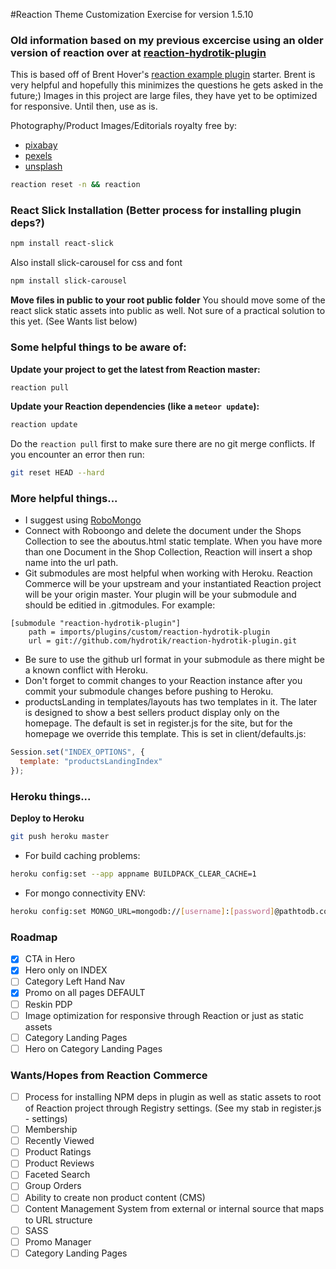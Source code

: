 #Reaction Theme Customization Exercise for version 1.5.10







### Old information based on my previous excercise using an older version of reaction over at [reaction-hydrotik-plugin](https://github.com/hydrotik/reaction-hydrotik-plugin)

This is based off of Brent Hover's [reaction example plugin](https://github.com/reactioncommerce/reaction-example-plugin) starter. Brent is very helpful and hopefully this minimizes the questions he gets asked in the future;) Images in this project are large files, they have yet to be optimized for responsive. Until then, use as is.

Photography/Product Images/Editorials royalty free by:
* [pixabay](https://pixabay.com)
* [pexels](https://www.pexels.com)
* [unsplash](https://unsplash.com)

```bash
reaction reset -n && reaction
```


### React Slick Installation (Better process for installing plugin deps?)

```bash
npm install react-slick
```

Also install slick-carousel for css and font

```bash
npm install slick-carousel
```

**Move files in public to your root public folder**
You should move some of the react slick static assets into public as well. Not sure of a practical solution to this yet. (See Wants list below)


### Some helpful things to be aware of:

**Update your project to get the latest from Reaction master:**
```bash
reaction pull
```


**Update your Reaction dependencies (like a ```meteor update```):**
```bash
reaction update
```

Do the ```reaction pull``` first to make sure there are no git merge conflicts. If you encounter an error then run:
```bash
git reset HEAD --hard
```


### More helpful things...

* I suggest using [RoboMongo](https://robomongo.org) 
* Connect with Roboongo and delete the <blank> document under the Shops Collection to see the aboutus.html static template. When you have more than one Document in the Shop Collection, Reaction will insert a shop name into the url path.
* Git submodules are most helpful when working with Heroku. Reaction Commerce will be your upstream and your instantiated Reaction project will be your origin master. Your plugin will be your submodule and should be editied in .gitmodules. For example:
```
[submodule "reaction-hydrotik-plugin"]
    path = imports/plugins/custom/reaction-hydrotik-plugin
    url = git://github.com/hydrotik/reaction-hydrotik-plugin.git
```
* Be sure to use the github url format in your submodule as there might be a known conflict with Heroku.
* Don't forget to commit changes to your Reaction instance after you commit your submodule changes before pushing to Heroku.
* productsLanding in templates/layouts has two templates in it. The later is designed to show a best sellers product display only on the homepage. The default is set in register.js for the site, but for the homepage we override this template. This is set in client/defaults.js:
```javascript
Session.set("INDEX_OPTIONS", {
  template: "productsLandingIndex"
});
```


### Heroku things...

**Deploy to Heroku**
```bash
git push heroku master
```

* For build caching problems:
```bash
heroku config:set --app appname BUILDPACK_CLEAR_CACHE=1
```

* For mongo connectivity ENV:
```bash
heroku config:set MONGO_URL=mongodb://[username]:[password]@pathtodb.com:[port],pathtodb.com:[port]/heroku_qhm1pvcm?replicaSet=rs-[rsid]
```


### Roadmap
- [x] CTA in Hero
- [x] Hero only on INDEX
- [ ] Category Left Hand Nav
- [x] Promo on all pages DEFAULT
- [ ] Reskin PDP
- [ ] Image optimization for responsive through Reaction or just as static assets
- [ ] Category Landing Pages
- [ ] Hero on Category Landing Pages

### Wants/Hopes from Reaction Commerce
- [ ] Process for installing NPM deps in plugin as well as static assets to root of Reaction project through Registry settings. (See my stab in register.js - settings)
- [ ] Membership
- [ ] Recently Viewed
- [ ] Product Ratings
- [ ] Product Reviews
- [ ] Faceted Search
- [ ] Group Orders
- [ ] Ability to create non product content (CMS)
- [ ] Content Management System from external or internal source that maps to URL structure
- [ ] SASS
- [ ] Promo Manager
- [ ] Category Landing Pages